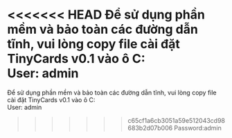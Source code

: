 <<<<<<< HEAD
Để sử dụng phần mềm và bảo toàn các đường dẫn tĩnh, vui lòng copy file cài đặt TinyCards v0.1 vào ô C:\
User: admin
=======
Để sử dụng phần mềm và bảo toàn các đường dẫn tĩnh, vui lòng copy file cài đặt TinyCards v0.1 vào ô C:\
User: admin
>>>>>>> c65cf1a6cb3051a59e512043cd98683b2d07b006
Password:admin